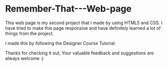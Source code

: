 # Remember-That---Web-page
This web page is my second project that I made by using HTML5 and CSS. I have tried to make this page responsive and have definitely learned a lot of things from the project.

I made this by following the Designer Course Tutorial.

Thanks for checking it out, Your valuable feedback and suggestions are always welcome :)
